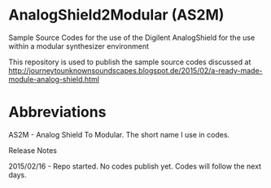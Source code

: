 # AnalogShield2Modular (AS2M)
Sample Source Codes for the use of the Digilent AnalogShield for the use within a modular synthesizer environment

This repository is used to publish the sample source codes discussed at http://journeytounknownsoundscapes.blogspot.de/2015/02/a-ready-made-module-analog-shield.html

# Abbreviations 

AS2M - Analog Shield To Modular. The short name I use in codes.

Release Notes

2015/02/16 - Repo started. No codes publish yet. 
             Codes will follow the next days.
